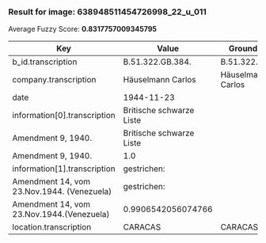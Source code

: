 ### Result for image: 638948511454726998_22_u_011
Average Fuzzy Score: **0.8317757009345795**
<small>

| Key | Value | Ground Truth | Score |
| --- | --- | --- | --- |
| b_id.transcription | B.51.322.GB.384. | B.51.322.GB.384. | 1.0 |
| company.transcription | Häuselmann Carlos | Häuselmann Carlos | 1.0 |
| date | 1944-11-23 |  | 0.0 |
| information[0].transcription | Britische schwarze Liste
Amendment 9, 1940. | Britische schwarze Liste
Amendment 9, 1940. | 1.0 |
| information[1].transcription | gestrichen:
Amendment 14, vom 23.Nov.1944. (Venezuela) | gestrichen:
Amendment 14, vom 23.Nov.1944.(Venezuela) | 0.9906542056074766 |
| location.transcription | CARACAS | CARACAS | 1.0 |

</small>

